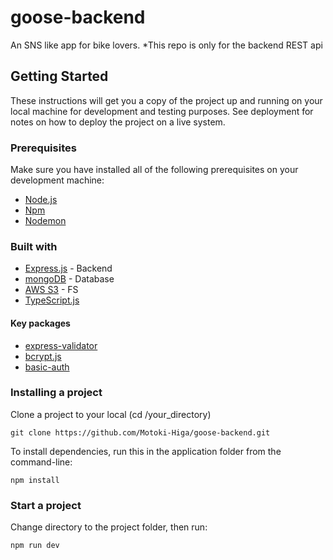 # goose-backend

An SNS like app for bike lovers.
*This repo is only for the backend REST api

## Getting Started

These instructions will get you a copy of the project up and running on your local machine for development and testing purposes. See deployment for notes on how to deploy the project on a live system.

### Prerequisites

Make sure you have installed all of the following prerequisites on your development machine:

- [Node.js](https://nodejs.org/en/download/)
- [Npm](https://www.npmjs.com/get-npm)
- [Nodemon](https://www.npmjs.com/package/nodemon)

### Built with

- [Express.js](https://www.npmjs.com/package/express) - Backend
- [mongoDB](https://www.mongodb.com/) - Database
- [AWS S3](https://aws.amazon.com/s3/) - FS
- [TypeScript.js](https://www.npmjs.com/package/typescript)

#### Key packages

- [express-validator](https://www.npmjs.com/package/express-validator)
- [bcrypt.js](https://www.npmjs.com/package/bcryptjs)
- [basic-auth](https://www.npmjs.com/package/basic-auth)

### Installing a project

Clone a project to your local (cd /your_directory)

```
git clone https://github.com/Motoki-Higa/goose-backend.git
```

To install dependencies, run this in the application folder from the command-line:

```
npm install
```

### Start a project

Change directory to the project folder, then run:

```
npm run dev
```